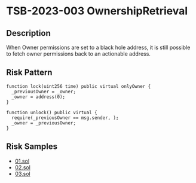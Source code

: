 
# TSB-2023-003 OwnershipRetrieval
## Description

When Owner permissions are set to a black hole address, it is still possible to fetch owner permissions back to an actionable address.

## Risk Pattern

```solidity
function lock(uint256 time) public virtual onlyOwner {
  _previousOwner = _owner;
  _owner = address(0);
}
 
function unlock() public virtual {
  require(_previousOwner == msg.sender, );
  _owner = _previousOwner;
}
```

## Risk Samples
 
- [01.sol](https://github.com/cryptousersecurity/token-security-benchmark/blob/main/src/TSB-2023-003/samples/01.sol) 
- [02.sol](https://github.com/cryptousersecurity/token-security-benchmark/blob/main/src/TSB-2023-003/samples/02.sol) 
- [03.sol](https://github.com/cryptousersecurity/token-security-benchmark/blob/main/src/TSB-2023-003/samples/03.sol)
